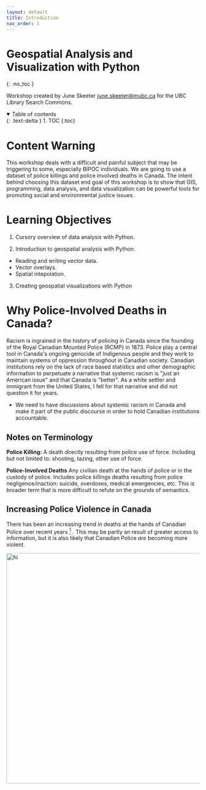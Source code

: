 ```yaml
---
layout: default
title: Introduction
nav_order: 1
---
```


# Geospatial Analysis and Visualization with Python
{: .no_toc }


Workshop created by June Skeeter june.skeeter@mubc.ca for the UBC Library Search Commons.

<details open markdown="block">
  <summary>
    Table of contents
  </summary>
  {: .text-delta }
1. TOC
{:toc}
</details>

# Content Warning

This workshop deals with a difficult and painful subject that may be triggering to some, especially BIPOC individuals.  We are going to use a dataset of police killings and police involved deaths in Canada.  The intent behind choosing this dataset end goal of this workshop is to show that GIS, programming, data analysis, and data visualization can be powerful tools for promoting social and environmental justice issues.

# Learning Objectives

1) Cursory overview of data analysis with Python.

2) Introduction to geospatial analysis  with Python.
  * Reading and writing vector data.
  * Vector overlays.
  * Spatial intepolation.

3) Creating geospatial visualizations with Python

# Why Police-Involved Deaths in Canada?

Racism is ingrained in the history of policing in Canada since the founding of the Royal Canadian Mounted Police (RCMP) in 1873.  Police play a central tool in Canada's ongoing genocide of Indigenous people and they work to maintain systems of oppression throughout in Canadian society.  Canadian institutions rely on the lack of race based statistics and other demographic information to perpetuate a narrative that systemic racism is "just an American issue" and that Canada is "better".  As a white settler and immigrant from the United States, I fell for that narrative and did not question it for years.  
* We need to have discussions about systemic racism in Canada and make it part of the public discourse in order to hold Canadian institutions accountable.


## Notes on Terminology

**Police Killing:** A death directly resulting from police use of force.  Including but not limited to: shooting, tazing, other use of force.

**Police-Involved Deaths**  Any civilian death at the hands of police or in the custody of police.  Includes police killings deaths resulting from police negligence/inaction: suicide, overdoses, medical emergencies, etc.  This is broader term that is more difficult to refute on the grounds of semantics.  

## Increasing Police Violence in Canada

There has been an increasing trend in deaths at the hands of Canadian Police over recent years [<sup>1</sup>](https://police-involved-deaths-ca.github.io/Data/#increasing-police-violence-in-canada) .  This may be partly an result of greater access to information, but it is also likely that Canadian Police *are* becoming more violent.


<img src="https://police-involved-deaths-ca.github.io/Data/docs/images/Annual.png" alt="hi" class="inline" width="600"/>


